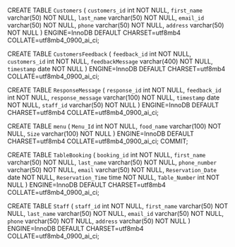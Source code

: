 CREATE TABLE `Customers` (
  `customers_id` int NOT NULL,
  `first_name` varchar(50) NOT NULL,
  `last_name` varchar(50) NOT NULL,
  `email_id` varchar(50) NOT NULL,
  `phone` varchar(50) NOT NULL,
  `address` varchar(50) NOT NULL
) ENGINE=InnoDB DEFAULT CHARSET=utf8mb4 COLLATE=utf8mb4_0900_ai_ci;


CREATE TABLE `CustomersFeedback` (
  `feedback_id` int NOT NULL,
  `customers_id` int NOT NULL,
  `feedbackMessage` varchar(400) NOT NULL,
  `timestamp` date NOT NULL
) ENGINE=InnoDB DEFAULT CHARSET=utf8mb4 COLLATE=utf8mb4_0900_ai_ci;


CREATE TABLE `ResponseMessage` (
  `response_id` int NOT NULL,
  `feedback_id` int NOT NULL,
  `response_message` varchar(100) NOT NULL,
  `timestamp` date NOT NULL,
  `staff_id` varchar(50) NOT NULL
) ENGINE=InnoDB DEFAULT CHARSET=utf8mb4 COLLATE=utf8mb4_0900_ai_ci;


CREATE TABLE `menu` (
  `Menu_Id` int NOT NULL,
  `food_name` varchar(100) NOT NULL,
  `Size` varchar(100) NOT NULL
) ENGINE=InnoDB DEFAULT CHARSET=utf8mb4 COLLATE=utf8mb4_0900_ai_ci;
COMMIT;

CREATE TABLE `TableBooking` (
  `booking_id` int NOT NULL,
  `first_name` varchar(50) NOT NULL,
  `last_name` varchar(50) NOT NULL,
  `phone_number` varchar(50) NOT NULL,
  `email` varchar(50) NOT NULL,
  `Reservation_Date` date NOT NULL,
  `Reservation_Time` time NOT NULL,
  `Table_Number` int NOT NULL
) ENGINE=InnoDB DEFAULT CHARSET=utf8mb4 COLLATE=utf8mb4_0900_ai_ci;

CREATE TABLE `Staff` (
  `staff_id` int NOT NULL,
  `first_name` varchar(50) NOT NULL,
  `last_name` varchar(50) NOT NULL,
  `email_id` varchar(50) NOT NULL,
  `phone` varchar(50) NOT NULL,
  `address` varchar(50) NOT NULL
) ENGINE=InnoDB DEFAULT CHARSET=utf8mb4 COLLATE=utf8mb4_0900_ai_ci;